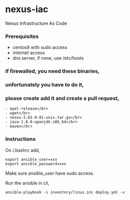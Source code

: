 # nexus-iac
Nexus Infrastructure As Code

### Prerequisites
- centos8 with sudo access
- internet access
- dns server, if none, use /etc/hosts

### if firewalled, you need these binaries, 
### unfortunately you have to do it, 
### please create add it and create a pull request,
```
- epel-release</br>
- wget</br>
- nexus-3.62.0-01-unix.tar.gz</br>
- java-1.8.0-openjdk.x86_64</br>
- maven</br>
```

### Instructions

On <home>/.bashrc add,
```
export ansible_user=xxx
export ansible_password=xxx
```
Make sure ansible_user have sudo access.

Run the ansible in cli,
```
ansible-playbook -i inventory/linux.ini deploy.yml -v
```
